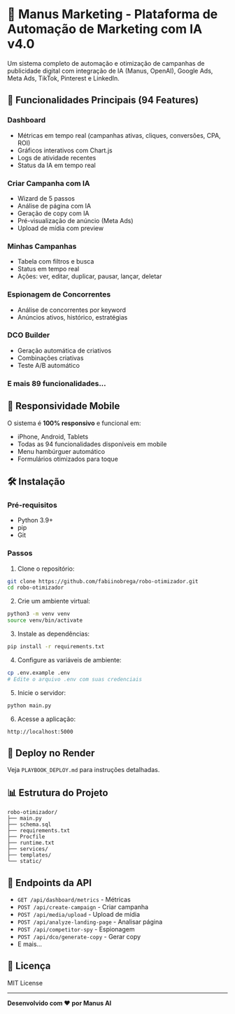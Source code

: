 # 🤖 Manus Marketing - Plataforma de Automação de Marketing com IA v4.0

Um sistema completo de automação e otimização de campanhas de publicidade digital com integração de IA (Manus, OpenAI), Google Ads, Meta Ads, TikTok, Pinterest e LinkedIn.

## 🚀 Funcionalidades Principais (94 Features)

### Dashboard
- Métricas em tempo real (campanhas ativas, cliques, conversões, CPA, ROI)
- Gráficos interativos com Chart.js
- Logs de atividade recentes
- Status da IA em tempo real

### Criar Campanha com IA
- Wizard de 5 passos
- Análise de página com IA
- Geração de copy com IA
- Pré-visualização de anúncio (Meta Ads)
- Upload de mídia com preview

### Minhas Campanhas
- Tabela com filtros e busca
- Status em tempo real
- Ações: ver, editar, duplicar, pausar, lançar, deletar

### Espionagem de Concorrentes
- Análise de concorrentes por keyword
- Anúncios ativos, histórico, estratégias

### DCO Builder
- Geração automática de criativos
- Combinações criativas
- Teste A/B automático

### E mais 89 funcionalidades...

## 📱 Responsividade Mobile

O sistema é **100% responsivo** e funcional em:
- iPhone, Android, Tablets
- Todas as 94 funcionalidades disponíveis em mobile
- Menu hambúrguer automático
- Formulários otimizados para toque

## 🛠️ Instalação

### Pré-requisitos
- Python 3.9+
- pip
- Git

### Passos

1. Clone o repositório:
```bash
git clone https://github.com/fabiinobrega/robo-otimizador.git
cd robo-otimizador
```

2. Crie um ambiente virtual:
```bash
python3 -m venv venv
source venv/bin/activate
```

3. Instale as dependências:
```bash
pip install -r requirements.txt
```

4. Configure as variáveis de ambiente:
```bash
cp .env.example .env
# Edite o arquivo .env com suas credenciais
```

5. Inicie o servidor:
```bash
python main.py
```

6. Acesse a aplicação:
```
http://localhost:5000
```

## 🚀 Deploy no Render

Veja `PLAYBOOK_DEPLOY.md` para instruções detalhadas.

## 📊 Estrutura do Projeto

```
robo-otimizador/
├── main.py
├── schema.sql
├── requirements.txt
├── Procfile
├── runtime.txt
├── services/
├── templates/
└── static/
```

## 🔌 Endpoints da API

- `GET /api/dashboard/metrics` - Métricas
- `POST /api/create-campaign` - Criar campanha
- `POST /api/media/upload` - Upload de mídia
- `POST /api/analyze-landing-page` - Analisar página
- `POST /api/competitor-spy` - Espionagem
- `POST /api/dco/generate-copy` - Gerar copy
- E mais...

## 📄 Licença

MIT License

---

**Desenvolvido com ❤️ por Manus AI**
